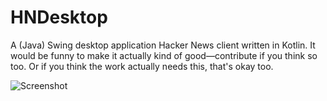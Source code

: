 # HNDesktop
A (Java) Swing desktop application Hacker News client written in Kotlin. It would be funny to make it actually kind of good—contribute if you think so too. Or if you think the work actually needs this, that's okay too.

![Screenshot](https://github.com/westoncb/HNDesktop/blob/master/screenshot.png?raw=true "Optional Title")
